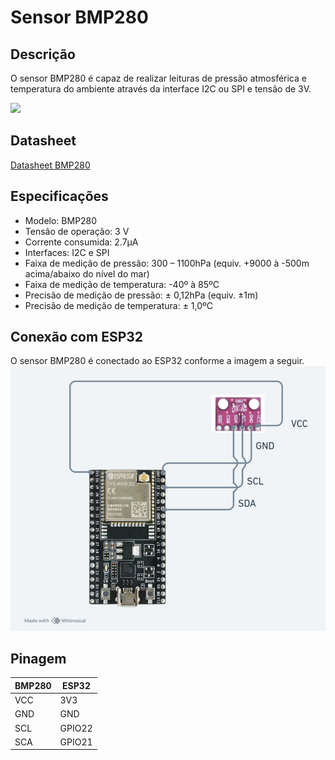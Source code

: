 # Sensor BMP280
## Descrição
O sensor BMP280 é capaz de realizar leituras de pressão atmosférica e temperatura do ambiente através da interface I2C ou SPI e tensão de 3V.

![](https://github.com/eduardozago/weather-station-iot/sensores/BMP280/BMP280.jpg)

## Datasheet
[Datasheet BMP280](https://github.com/eduardozago/weather-station-iot/blob/main/sensores/DHT11/datasheet-BMP280.pdf)

## Especificações
- Modelo: BMP280
- Tensão de operação: 3 V
- Corrente consumida: 2.7µA
- Interfaces: I2C e SPI
- Faixa de medição de pressão: 300 – 1100hPa (equiv. +9000 à -500m acima/abaixo do nível do mar)
- Faixa de medição de temperatura: -40º à 85ºC
- Precisão de medição de pressão: ± 0,12hPa (equiv. ±1m)
- Precisão de medição de temperatura: ± 1,0ºC

## Conexão com ESP32
O sensor BMP280 é conectado ao ESP32 conforme a imagem a seguir.
![](https://github.com/eduardozago/weather-station-iot/blob/main/sensores/BMP280/esp32-bmp280.png)

## Pinagem
| BMP280 | ESP32 |
| ------ | ------ |
| VCC | 3V3 |
| GND | GND |
| SCL | GPIO22 |
| SCA | GPIO21 |